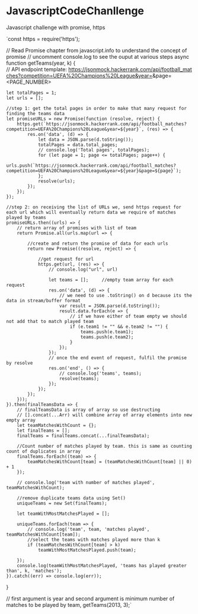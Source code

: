 # JavascriptCodeChanllenge
Javascript challenge with promise, https

`const https = require('https');

// Read Promise chapter from javascript.info to understand the concept of promise
// uncomment console.log to see the ouput at various steps
async function getTeams(year, k) {
	// API endpoint template: https://jsonmock.hackerrank.com/api/football_matches?competition=UEFA%20Champions%20League&year=<YEAR>&page=<PAGE_NUMBER>

	let totalPages = 1;
	let urls = [];

	//step 1: get the total pages in order to make that many request for finding the teams data
	let promiseURLs = new Promise(function (resolve, reject) {
		https.get(`https://jsonmock.hackerrank.com/api/football_matches?competition=UEFA%20Champions%20League&year=${year}`, (res) => {
			res.on('data', (d) => {
				let data = JSON.parse(d.toString());
				totalPages = data.total_pages;
				// console.log('Total pages', totalPages);
				for (let page = 1; page <= totalPages; page++) {
					urls.push(`https://jsonmock.hackerrank.com/api/football_matches?competition=UEFA%20Champions%20League&year=${year}&page=${page}`);
				};
				resolve(urls);
			});
		});
	});

	//step 2: on receiving the list of URLs we, send https request for each url which will eventually return data we require of matches played by teams
	promiseURLs.then((urls) => {
		// return array of promises with list of team
		return Promise.all(urls.map(url => {

			//create and return the promise of data for each urls
			return new Promise((resolve, reject) => {

				//get request for url
				https.get(url, (res) => {
					// console.log("url", url)

					let teams = [];		//empty team array for each request
					res.on('data', (d) => {
						// we need to use .toString() on d because its the data in stream/buffer format
						var result = JSON.parse(d.toString());
						result.data.forEach(e => {
							// if we have either of team empty we should not add that to match played team
							if (e.team1 != "" && e.team2 != "") {
								teams.push(e.team1);
								teams.push(e.team2);
							}
						});
					});
					// once the end event of request, fulfil the promise by resolve
					res.on('end', () => {
						// console.log('teams', teams);
						resolve(teams);
					});
				});
			});
		}));
	}).then(finalTeamsData => {
		// finalTeamsData is array of array so use destructing
		// [].concat(...Arr) will combine array of array elements into new empty array
		let teamMatchesWithCount = {};
		let finalTeams = [];
		finalTeams = finalTeams.concat(...finalTeamsData);

		//Count number of matches played by team. this is same as counting count of duplicates in array
		finalTeams.forEach((team) => {
			teamMatchesWithCount[team] = (teamMatchesWithCount[team] || 0) + 1
		});

		// console.log('team with number of matches played', teamMatchesWithCount);

		//remove duplicate teams data using Set()
		uniqueTeams = new Set(finalTeams);

		let teamWithMostMatchesPlayed = [];

		uniqueTeams.forEach(team => {
			// console.log('team', team, 'matches played', teamMatchesWithCount[team]);
			//select the teams with matches played more than k
			if (teamMatchesWithCount[team] > k)
				teamWithMostMatchesPlayed.push(team);

		});
		console.log(teamWithMostMatchesPlayed, 'teams has played greater than', k, 'matches');
	}).catch((err) => console.log(err));
}

// first argument is year and second argument is minimum number of matches to be played by team,
getTeams(2013, 3);`
